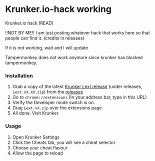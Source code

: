 # Krunker.io-hack working
Krunker.io hack (READ)

!!NOT BY ME!!  I am just posting whatever hack that works here so that people can find it. (credits in releases)

If it is not working, wait and I will update

Tampermonkey does not work anymore since krunker has blocked tampermonkey.


### Installation
1. Grab a copy of the latest [Krunker Lext release](https://github.com/disagreeing/Krunker.io-hack/releases) (under releases, ```Lext.vX.XX.zip```) from the [releases](https://github.com/disagreeing/Krunker.io-hack/releases)
2. Go to ```chrome://extensions``` (In your address bar, type in this URL)
3. Verify the Developer mode switch is on.
4. Drag ```Lext.vX.zip``` over the extensions page
5. All done. Visit Krunker.

### Usage
1. Open Krunker Settings
2. Click the Cheats tab, you will see a cheat selector
3. Choose your cheat flavour
4. Allow the page to reload
